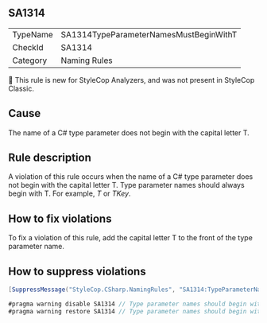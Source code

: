 ﻿## SA1314

<table>
<tr>
  <td>TypeName</td>
  <td>SA1314TypeParameterNamesMustBeginWithT</td>
</tr>
<tr>
  <td>CheckId</td>
  <td>SA1314</td>
</tr>
<tr>
  <td>Category</td>
  <td>Naming Rules</td>
</tr>
</table>

:memo: This rule is new for StyleCop Analyzers, and was not present in StyleCop Classic.

## Cause

The name of a C# type parameter does not begin with the capital letter T.

## Rule description

A violation of this rule occurs when the name of a C# type parameter does not begin with the capital letter T. Type parameter names should always begin with T. For example, _T_ or _TKey_.

## How to fix violations

To fix a violation of this rule, add the capital letter T to the front of the type parameter name.

## How to suppress violations

```csharp
[SuppressMessage("StyleCop.CSharp.NamingRules", "SA1314:TypeParameterNamesMustBeginWithT", Justification = "Reviewed.")]
```

```csharp
#pragma warning disable SA1314 // Type parameter names should begin with T
#pragma warning restore SA1314 // Type parameter names should begin with T
```

